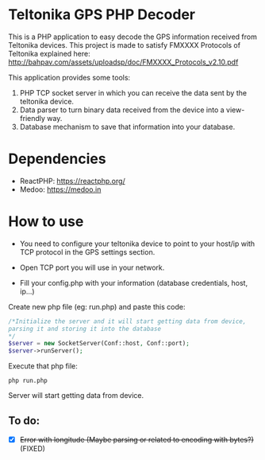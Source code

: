 # Teltonika GPS PHP Decoder

This is a PHP application to easy decode the GPS information received from Teltonika devices.
This project is made to satisfy FMXXXX Protocols of Teltonika explained here:
http://bahpav.com/assets/uploadsp/doc/FMXXXX_Protocols_v2.10.pdf

This application provides some tools:
1. PHP TCP socket server in which you can receive the data sent by the teltonika device. 
2. Data parser to turn binary data received from the device into a view-friendly way.
3. Database mechanism to save that information into your database.

# Dependencies

- ReactPHP: https://reactphp.org/
- Medoo: https://medoo.in

# How to use

- You need to configure your teltonika device to point to your host/ip with TCP protocol in the GPS settings section.

- Open TCP port you will use in your network.

- Fill your config.php with your information (database credentials, host, ip...)

Create new php file (eg: run.php) and paste this code:
```php
/*Initialize the server and it will start getting data from device, 
parsing it and storing it into the database
*/
$server = new SocketServer(Conf::host, Conf::port);
$server->runServer();
```
Execute that php file:
```shell
php run.php
```

Server will start getting data from device.

## To do:

- [X] <del>Error with longitude (Maybe parsing or related to encoding with bytes?)</del> (FIXED)

